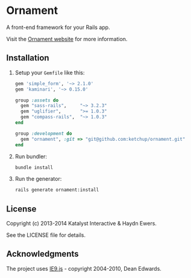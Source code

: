 Ornament
========

A front-end framework for your Rails app.

Visit the [Ornament website](http://ornament.herokuapp.com/) for more information.

Installation
------------

1.  Setup your `Gemfile` like this:

    ```ruby
    gem 'simple_form', '~> 2.1.0'
    gem 'kaminari', '~> 0.15.0'

    group :assets do
      gem "sass-rails",     "~> 3.2.3"
      gem "uglifier",       ">= 1.0.3"
      gem "compass-rails",  "~> 1.0.3"
    end

    group :development do
      gem "ornament", :git => "git@github.com:ketchup/ornament.git"
    end
    ```

1.  Run bundler:

    ```bash
    bundle install
    ```

1.  Run the generator:

    ```bash
    rails generate ornament:install
    ```

License
-------

Copyright (c) 2013-2014 Katalyst Interactive & Haydn Ewers.

See the LICENSE file for details.

Acknowledgments
---------------

The project uses [IE9.js](http://code.google.com/p/ie7-js/) - copyright 2004-2010, Dean Edwards.
